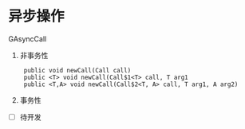 # 异步操作

GAsyncCall

1. 非事务性

        public void newCall(Call call)
        public <T> void newCall(Call$1<T> call, T arg1
        public <T,A> void newCall(Call$2<T, A> call, T arg1, A arg2)

2. 事务性

- [ ]  待开发
